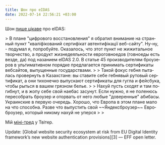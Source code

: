 ```yaml
---
title: Шон про eIDAS
date: 2022-07-14 22:56:21 +03:00
---
```


Шон [пише цікаве][1] про eIDAS:

<div lang="ru" markdown="1">
> В плане "цифрового восстановления" я обратил внимание на странный пункт "кваліфікований сертифікат автентифікації веб-сайту". Ну-ну, - подумал я, попробуйте. Оказалось, что этот пункт не жижитальное творчество, а продукт жизнедеяльности евроговноедов (говноеды есть везде, да) под назанием eIDAS 2.0. В статье 45 производителям броузеров в ультимативном порядке предлагается принимать сертификаты вебсайтов, выпущенные государствами.
>
> Такой фокус гебня пыталась провернуть в Казахстане: вы ставите себе гебнявый рутовый сертификат, а они тихонечко выпускают сертификаты для гугла и фейсбука, чтобы рыться в вашем грязном белье.
>
> Нахуй пусть сходят и там погибнут, и в жопу себе свой наебас засунут. Если нужно, я не поленюсь пересобрать броузер и оторвать от него любые "доверенные" абибасы. Украинские в первую очередь. Хорошо, что Европа в этом плане мало на что способна. Разве что выпустить
свой ~~Яндексброузер~~ Евроброузер, который никому нахуй не уперся
>
> <https://t.me/ruheight/1224>
</div>

Мій [міні-тред][2] у Твітер.

<div lang="en" markdown=1>
Update: [Global website security ecosystem at risk from EU Digital Identity framework’s new
website authentication provisions][3] — EFF open letter.
</div>

[1]: https://www.facebook.com/ruheight/posts/pfbid0zudPSRa2azBXjyVq6RoaHFWhT52xEerC16VWZpa6cGDwpbbt8XbWS3bd5xd5rpQel
[2]: https://twitter.com/kastaneda/status/1546992906841595904
[3]: https://www.eff.org/files/2022/03/02/eidas_cybersecurity_community_open_letter_1_1.pdf
